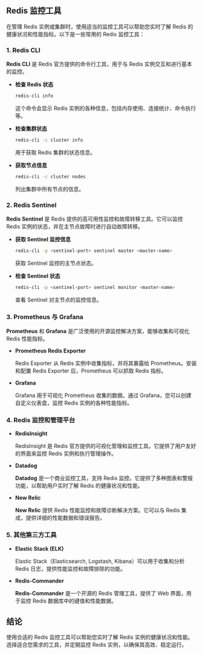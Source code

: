 ## Redis 监控工具

在管理 Redis 实例或集群时，使用适当的监控工具可以帮助您实时了解 Redis 的健康状况和性能指标。以下是一些常用的 Redis 监控工具：

### 1. Redis CLI

**Redis CLI** 是 Redis 官方提供的命令行工具，用于与 Redis 实例交互和进行基本的监控。

- **检查 Redis 状态**

  ```bash
  redis-cli info
  ```

  这个命令会显示 Redis 实例的各种信息，包括内存使用、连接统计、命令执行等。

- **检查集群状态**

  ```bash
  redis-cli -c cluster info
  ```

  用于获取 Redis 集群的状态信息。

- **获取节点信息**

  ```bash
  redis-cli -c cluster nodes
  ```

  列出集群中所有节点的信息。

### 2. Redis Sentinel

**Redis Sentinel** 是 Redis 提供的高可用性监控和故障转移工具。它可以监控 Redis 实例的状态，并在主节点故障时进行自动故障转移。

- **获取 Sentinel 监控信息**

  ```bash
  redis-cli -p <sentinel-port> sentinel master <master-name>
  ```

  获取 Sentinel 监控的主节点状态。

- **检查 Sentinel 状态**

  ```bash
  redis-cli -p <sentinel-port> sentinel monitor <master-name>
  ```

  查看 Sentinel 对主节点的监控信息。

### 3. Prometheus 与 Grafana

**Prometheus** 和 **Grafana** 是广泛使用的开源监控解决方案，能够收集和可视化 Redis 性能指标。

- **Prometheus Redis Exporter**

  Redis Exporter 从 Redis 实例中收集指标，并将其暴露给 Prometheus。安装和配置 Redis Exporter 后，Prometheus 可以抓取 Redis 指标。

- **Grafana**

  Grafana 用于可视化 Prometheus 收集的数据。通过 Grafana，您可以创建自定义仪表盘，监控 Redis 实例的各种性能指标。

### 4. Redis 监控和管理平台

- **RedisInsight**

  RedisInsight 是 Redis 官方提供的可视化管理和监控工具。它提供了用户友好的界面来监控 Redis 实例和执行管理操作。

- **Datadog**

  **Datadog** 是一个商业监控工具，支持 Redis 监控。它提供了多种图表和警报功能，以帮助用户实时了解 Redis 的健康状况和性能。

- **New Relic**

  **New Relic** 提供 Redis 性能监控和故障诊断解决方案。它可以与 Redis 集成，提供详细的性能数据和错误报告。

### 5. 其他第三方工具

- **Elastic Stack (ELK)**

  Elastic Stack（Elasticsearch, Logstash, Kibana）可以用于收集和分析 Redis 日志，提供性能监控和故障排除的功能。

- **Redis-Commander**

  **Redis-Commander** 是一个开源的 Redis 管理工具，提供了 Web 界面，用于监控 Redis 数据库中的键值和性能数据。

## 结论

使用合适的 Redis 监控工具可以帮助您实时了解 Redis 实例的健康状况和性能。选择适合您需求的工具，并定期监控 Redis 实例，以确保其高效、稳定运行。